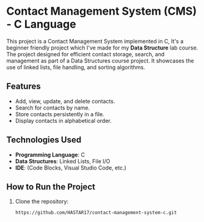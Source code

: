 # Contact Management System (CMS) - C Language

This project is a Contact Management System implemented in C, It's a beginner friendly project which I've made for my <b>Data Structure</b> lab course. The project designed for efficient contact storage, search, and management as part of a Data Structures course project. It showcases the use of linked lists, file handling, and sorting algorithms.

## Features
- Add, view, update, and delete contacts.
- Search for contacts by name.
- Store contacts persistently in a file.
- Display contacts in alphabetical order.

## Technologies Used
- **Programming Language**: C
- **Data Structures**: Linked Lists, File I/O
- **IDE**: (Code Blocks, Visual Studio Code, etc.)

## How to Run the Project
1. Clone the repository:
   ```bash
   https://github.com/HASTAR17/contact-management-system-c.git
